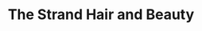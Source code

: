 ---
title: "The Strand Hair and Beauty"
url: /derby/the-strand-hair-and-beauty/
shop: hairdresser
---